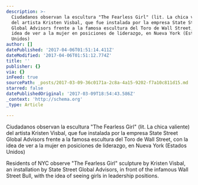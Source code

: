 ```yaml
---
description: >-
  Ciudadanos observan la escultura "The Fearless Girl" (lit. La chica valiente)
  del artista Kristen Visbal, que fue instalada por la empresa State Street
  Global Advisors frente a la famosa escultura del Toro de Wall Street, con la
  idea de ver a la mujer en posiciones de liderazgo, en Nueva York (Estados
  Unidos)
author: []
datePublished: '2017-04-06T01:51:14.411Z'
dateModified: '2017-04-06T01:51:12.774Z'
title: ''
publisher: {}
via: {}
inFeed: true
sourcePath: _posts/2017-03-09-36c0171a-2c8a-4a15-9202-f7a10c811d15.md
starred: false
datePublishedOriginal: '2017-03-09T18:54:43.586Z'
_context: 'http://schema.org'
_type: Article

---
```

Ciudadanos observan la escultura "The Fearless Girl" (lit. La chica valiente) del artista Kristen Visbal, que fue instalada por la empresa State Street Global Advisors frente a la famosa escultura del Toro de Wall Street, con la idea de ver a la mujer en posiciones de liderazgo, en Nueva York (Estados Unidos)

Residents of NYC observe "The Fearless Girl" sculpture by Kristen Visbal, an installation by State Street Global Advisors, in front of the infamous Wall Street Bull, with the idea of seeing girls in leadership positions.